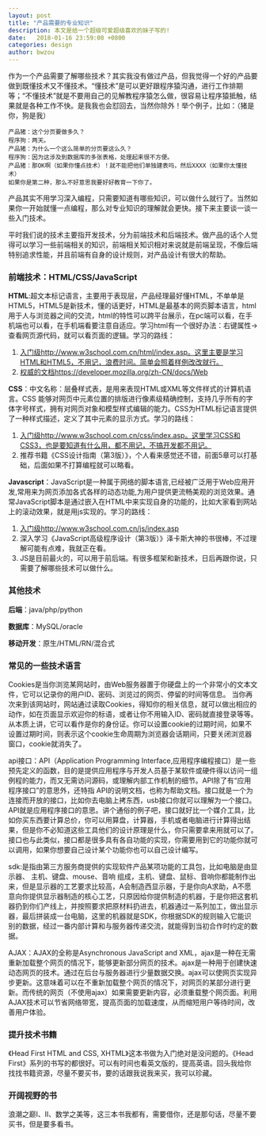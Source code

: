 ```yaml
---
layout: post
title: "产品需要的专业知识"
description: 本文是给一个超级可爱超级喜欢的妹子写的!
date:   2018-01-16 23:59:00 +0800
categories: design
author: bwzou
---
```

作为一个产品需要了解哪些技术？其实我没有做过产品，但我觉得一个好的产品要做到既懂技术又不懂技术。“懂技术”是可以更好跟程序猿沟通，进行工作排期等；“不懂技术”就是不要用自己的见解教程序猿怎么做，很容易让程序猿抵触，结果就是各种工作不快。是我我也会怼回去，当然你除外！举个例子，比如：（猪是你，狗是我）

	产品猪：这个分页要做多久？
	程序狗：两天。
	产品猪：为什么一个这么简单的分页要这么久？
	程序狗：因为这涉及到数据库的多张表格，处理起来很不方便。
	产品猪：那OK啊（如果你懂点技术）！就不能把他们单独建表吗，然后XXXX（如果你太懂技术）
	如果你是第二种，那么不好意思我要好好教育一下你了。

产品其实不用学习深入编程，只需要知道有哪些知识，可以做什么就行了。当然如果你一开始就懂一点编程，那么对专业知识的理解就会更快。接下来主要谈一谈一些入门技术。

平时我们说的技术主要指开发技术，分为前端技术和后端技术。做产品的话个人觉得可以学习一些前端相关的知识，前端相关知识相对来说就是前端呈现，不像后端特别追求性能，并且前端有自身的设计规则，对产品设计有很大的帮助。

### 前端技术：HTML/CSS/JavaScript
**HTML**:超文本标记语言，主要用于表现层，产品经理最好懂HTML，不单单是HTML5，HTML5是新技术，懂的话更好，HTML是最基本的网页脚本语言，html用于人与浏览器之间的交流，html的特性可以跨平台展示，在pc端可以看，在手机端也可以看，在手机端看要注意自适应。学习html有一个很好办法：右键属性->查看网页源代码，就可以看页面的逻辑。学习的路线：
1. [入门级]({{http://www.w3school.com.cn/html/index.asp}})http://www.w3school.com.cn/html/index.asp。这里主要是学习HTML和HTML5，不用记，浪费时间。简单会照着样例改改就行。
2. [权威的文档]({{https://developer.mozilla.org/zh-CN/docs/Web}})https://developer.mozilla.org/zh-CN/docs/Web

**CSS**：中文名称：层叠样式表，是用来表现HTML或XML等文件样式的计算机语言。CSS 能够对网页中元素位置的排版进行像素级精确控制，支持几乎所有的字体字号样式，拥有对网页对象和模型样式编辑的能力。CSS为HTML标记语言提供了一种样式描述，定义了其中元素的显示方式。学习的路线：
1. [入门级]({{http://www.w3school.com.cn/css/index.asp}})http://www.w3school.com.cn/css/index.asp。这里学习CSS和CSS3，也是要知道有什么用，都不用记，不搞开发都不用记。
2. 推荐书籍《CSS设计指南（第3版）》，个人看来感觉还不错，前面5章可以打基础，后面如果不打算编程就可以略看。

**Javascript**：JavaScript是一种属于网络的脚本语言,已经被广泛用于Web应用开发,常用来为网页添加各式各样的动态功能,为用户提供更流畅美观的浏览效果。通常JavaScript脚本是通过嵌入在HTML中来实现自身的功能的，比如大家看到网站上的滚动效果，就是用js实现的。学习的路线：
1. [入门级]({{http://www.w3school.com.cn/js/index.asp}})http://www.w3school.com.cn/js/index.asp
2. 深入学习《JavaScript高级程序设计（第3版）》泽卡斯大神的书很棒，不过理解可能有点难，我就正在看。
3. JS是目前最火的，可以用于前后端。有很多框架和新技术，日后再跟你说，只需要了解哪些技术可以做什么。

### 其他技术
**后端**：java/php/python 

**数据库**：MySQL/oracle 

**移动开发**：原生/HTML/RN/混合式

### 常见的一些技术语言
Cookies是当你浏览某网站时，由Web服务器置于你硬盘上的一个非常小的文本文件，它可以记录你的用户ID、密码、浏览过的网页、停留的时间等信息。 当你再次来到该网站时，网站通过读取Cookies，得知你的相关信息，就可以做出相应的动作，如在页面显示欢迎你的标语，或者让你不用输入ID、密码就直接登录等等。从本质上讲，它可以看作是你的身份证。你可以设置cookie的过期时间，如果不设置过期时间，则表示这个cookie生命周期为浏览器会话期间，只要关闭浏览器窗口，cookie就消失了。

api接口：API（Application Programming Interface,应用程序编程接口）是一些预先定义的函数，目的是提供应用程序与开发人员基于某软件或硬件得以访问一组例程的能力，而又无需访问源码，或理解内部工作机制的细节。API除了有“应用程序接口”的意思外，还特指 API的说明文档，也称为帮助文档。接口就是一个为连接而开放的接口，比如你去电脑上拷东西，usb接口你就可以理解为一个接口。API就是应用程序接口的意思。讲个通俗的例子吧，接口就好比一个媒介工具，比如你买东西要计算总价，你可以用算盘，计算器，手机或者电脑进行计算得出结果，但是你不必知道这些工具他们的设计原理是什么，你只需要拿来用就可以了。接口也与此类似，接口都是很多具有各自功能的实现，你需要用到它的功能你就可以调用，如果你想要自己设计某个功能你也可以自己设计编写。

sdk:是指由第三方服务商提供的实现软件产品某项功能的工具包，比如电脑是由显示器、 主机、键盘、mouse、音响 组成，主机、键盘、鼠标、音响你都能制作出来，但是显示器的工艺要求比较高，A会制造西显示器，于是你向A求助，A不愿意向你提供显示器制造的核心工艺，只原因给你提供制造的机器，于是你把这套机器扔到你们产线上，并按照要求把原材料扔进去，机器通过一系列加工，做出显示器，最后拼装成一台电脑，这里的机器就是SDK，你根据SDK的规则输入它能识别的数据，经过一番内部计算和与服务器传递交流，就能得到当初合作时约定的数据。

AJAX：AJAX的全称是Asynchronous JavaScript and XML，ajax是一种在无需重新加载整个网页的情况下，能够更新部分网页的技术。ajax是一种用于创建快速动态网页的技术。通过在后台与服务器进行少量数据交换。ajax可以使网页实现异步更新。这意味着可以在不重新加载整个网页的情况下，对网页的某部分进行更新。而传统的网页（不使用ajax）如果需要更新内容，必须重载整个网页面。利用AJAX技术可以节省网络带宽，提高页面的加载速度，从而缩短用户等待时间，改善用户体验。

### 提升技术书籍
《Head First HTML and CSS, XHTML》这本书做为入门绝对是没问题的。《Head First》系列的书写的都很好。可以有时间也看英文版的，提高英语。回头我给你找找书籍资源，尽量不要买书，要的话跟我说我来买，我可以珍藏。

### 开阔视野的书
浪潮之巅I、II、数学之美等，这三本书我都有，需要借你，还是那句话，尽量不要买书，但是要多看书。